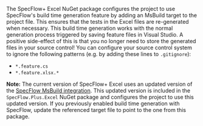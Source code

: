 The SpecFlow+ Excel NuGet package configures the project to use SpecFlow's build time generation feature by adding an MsBuild target to the project file. This ensures that the tests in the Excel files are re-generated when necessary. This build time generation works with the normal generation process triggered by saving feature files in Visual Studio. A positive side-effect of this is that you no longer need to store the generated files in your source control! You can configure your source control system to ignore the following patterns (e.g. by adding these lines to `.gitignore`):

* `*.feature.cs`
* `*.feature.xlsx.*`

**Note:** The current version of SpecFlow+ Excel uses an updated version of the [SpecFlow MsBuild integration](http://www.specflow.org/documentation/Generate-Tests-from-MsBuild/). This updated version is included in the `SpecFlow.Plus.Excel` NuGet package and configures the project to use this updated version. If you previously enabled build time generation with SpecFlow, update the referenced target file to point to the one from this package.